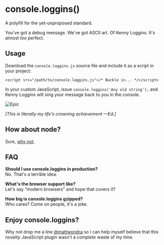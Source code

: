 # console.loggins()

A polyfill for the yet-unproposed standard.

You've got a debug message. We've got ASCII art. Of Kenny Loggins. It's almost _too_ perfect.

## Usage

Download the `console.loggins.js` source file and include it as a script in your project:

```
<script src="/path/to/console.loggins.js">/* Buckle in... */</script>
```

In your custom JavaScript, issue `console.loggins('Any old string');` and Kenny Loggins will sing your message back to you in the console.

![Epic](http://p-fst1.pixstatic.com/54c84458dbfa3f31eb018471.jpg)

_[This is literally my life's crowning achievement —Ed.]_


## How about node?

Sure, [why not](https://www.npmjs.com/package/console.loggins).

## FAQ

__Should I use console.loggins in production?__  
No. That's a terrible idea.

__What's the browser support like?__  
Let's say “modern browsers” and hope that covers it?

__How big is console.loggins gzipped?__  
Who cares? Come on people, it's a joke.

## Enjoy console.loggins?

Why not drop me a line [@mattwondra](https://twitter.com/mattwondra) so I can help myself believe
that this novelty JavaScript plugin wasn't a _complete_ waste of my time.
